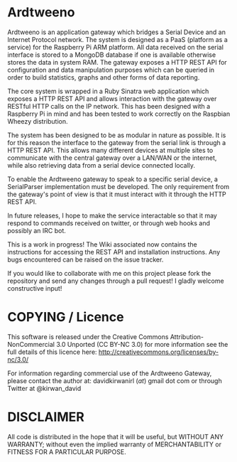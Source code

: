 # Ardtweeno
Ardtweeno is an application gateway which bridges a Serial Device and an Internet Protocol network. 
The system is designed as a PaaS (platform as a service) for the Raspberry Pi ARM platform. All data 
received on the serial interface is stored to a MongoDB database if one is available otherwise stores 
the data in system RAM. The gateway exposes a HTTP REST API for configuration and data manipulation purposes 
which can be queried in order to build statistics, graphs and other forms of data reporting.

The core system is wrapped in a Ruby Sinatra web application which exposes a HTTP REST API and allows interaction 
with the gateway over RESTful HTTP calls on the IP network. This has been designed with a Raspberry Pi in 
mind and has been tested to work correctly on the Raspbian Wheezy distribution.

The system has been designed to be as modular in nature as possible. It is for this reason the interface to 
the gateway from the serial link is through a HTTP REST API. This allows many different devices at multiple 
sites to communicate with the central gateway over a LAN/WAN or the internet, while also retrieving data
from a serial device connected locally. 

To enable the Ardtweeno gateway to speak to a specific serial device, a SerialParser implementation must be 
developed. The only requirement from the gateway's point of view is that it must interact with it through the
HTTP REST API.

In future releases, I hope to make the service interactable so that it may respond to commands received 
on twitter, or through web hooks and possibly an IRC bot.

This is a work in progress! The Wiki associated now contains the instructions for accessing the REST
API and installation instructions. Any bugs encountered can be raised on the issue tracker.

If you would like to collaborate with me on this project please fork the repository and send any changes
through a pull request! I gladly welcome constructive input!

# COPYING / Licence
This software is released under the Creative Commons Attribution-NonCommercial 3.0 Unported (CC BY-NC 3.0)
for more information see the full details of this licence here: http://creativecommons.org/licenses/by-nc/3.0/

For information regarding commercial use of the Ardtweeno Gateway, please contact the author at:
davidkirwanirl (_at_) gmail dot com or through Twitter at @kirwan\_david

# DISCLAIMER
All code is distributed in the hope that it will be useful, but WITHOUT ANY WARRANTY; 
without even the implied warranty of MERCHANTABILITY or FITNESS FOR A PARTICULAR PURPOSE.
